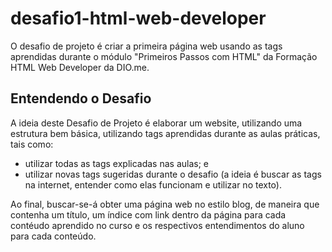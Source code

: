 # desafio1-html-web-developer
O desafio de projeto é criar a primeira página web usando as tags aprendidas durante o módulo "Primeiros Passos com HTML" da Formação HTML Web Developer da DIO.me.
<h2> <b> Entendendo o Desafio </b> </h2>
<p> 
A ideia deste Desafio de Projeto é elaborar um website, utilizando uma estrutura bem básica, utilizando tags aprendidas durante as aulas práticas, tais como: 
<ul> <li>utilizar todas as tags explicadas nas aulas; e </li>
  <li>utilizar novas tags sugeridas durante o desafio (a ideia é buscar as tags na internet, entender como elas funcionam e utilizar no texto).</li>
</ul> 
Ao final, buscar-se-á obter uma página web no estilo blog, de maneira que contenha um título, um índice com link dentro da página para cada contéudo aprendido no curso e os respectivos entendimentos do aluno para cada conteúdo. </p>
